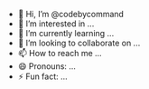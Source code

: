 - 👋 Hi, I’m @codebycommand
- 👀 I’m interested in ...
- 🌱 I’m currently learning ...
- 💞️ I’m looking to collaborate on ...
- 📫 How to reach me ...
- 😄 Pronouns: ...
- ⚡ Fun fact: ...

<!---
codebycommand/codebycommand is a ✨ special ✨ repository because its `README.md` (this file) appears on your GitHub profile.
You can click the Preview link to take a look at your changes.
--->
